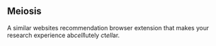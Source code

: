 ## Meiosis

A similar websites recommendation browser extension that makes your research experience ab*cell*lutely *c*t*ell*ar.